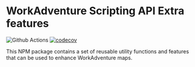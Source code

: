 # WorkAdventure Scripting API Extra features

![Github Actions](https://github.com/workadventure/scripting-api-extra/workflows/Release/badge.svg) [![codecov](https://codecov.io/gh/workadventure/scripting-api-extra/branch/main/graph/badge.svg?token=UCCA6D6JCB)](https://codecov.io/gh/workadventure/scripting-api-extra)

This NPM package contains a set of reusable utility functions and features that can be used to enhance WorkAdventure maps.

